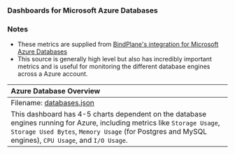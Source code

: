 ### Dashboards for Microsoft Azure Databases

### Notes

- These metrics are supplied from [BindPlane's integration for Microsoft Azure Databases](https://docs.bindplane.bluemedora.com/docs/microsoft-azure-databases)
- This source is generally high level but also has incredibly important metrics and is useful for monitoring the different database engines across a Azure account.

|Azure Database Overview|
|:------------------|
|Filename: [databases.json](databases.json)|
|This dashboard has 4-5 charts dependent on the database engines running for Azure, including metrics like `Storage Usage`, `Storage Used Bytes`, `Memory Usage` (for Postgres and MySQL engines), `CPU Usage`, and `I/O Usage`.|
